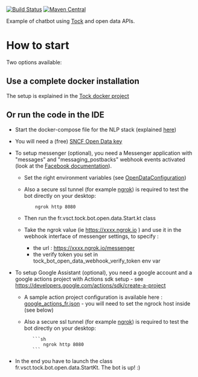 [![Build Status](https://travis-ci.org/voyages-sncf-technologies/tock-bot-open-data.png)](https://travis-ci.org/voyages-sncf-technologies/tock-bot-open-data)
[![Maven Central](https://maven-badges.herokuapp.com/maven-central/fr.vsct.tock/tock-bot-open-data/badge.svg)](https://maven-badges.herokuapp.com/maven-central/fr.vsct.tock/tock-bot-open-data)

Example of chatbot using [Tock](https://github.com/voyages-sncf-technologies/tock) and open data APIs.

# How to start

Two options available:

## Use a complete docker installation

The setup is explained in the [Tock docker project](https://github.com/voyages-sncf-technologies/tock-docker#user-content-run-the-open-data-bot-example) 

## Or run the code in the IDE

* Start the docker-compose file for the NLP stack (explained [here](https://github.com/voyages-sncf-technologies/tock-docker#user-content-docker-images-for-tock))

* You will need a (free) [SNCF Open Data key](https://data.sncf.com/) 

* To setup messenger (optional), you need a Messenger application with "messages" and "messaging_postbacks" webhook events activated (look at the [Facebook documentation](https://developers.facebook.com/docs/messenger-platform/guides/quick-start)). 

    * Set the right environment variables (see [OpenDataConfiguration](https://github.com/voyages-sncf-technologies/tock-bot-open-data/blob/master/src/main/kotlin/fr/vsct/tock/bot/open/data/OpenDataConfiguration.kt#L29))

    * Also a secure ssl tunnel (for example [ngrok](https://ngrok.com/)) is required to test the bot directly on your desktop:

        ```sh 
            ngrok http 8080
        ``` 

    * Then run the fr.vsct.tock.bot.open.data.Start.kt class

    * Take the ngrok value (ie  https://xxxx.ngrok.io ) and use it in the webhook interface of messenger settings, to specify :
        * the url : https://xxxx.ngrok.io/messenger
        * the verify token you set in tock_bot_open_data_webhook_verify_token env var
        
* To setup Google Assistant (optional), you need a google account and a google actions project with Actions sdk setup - see https://developers.google.com/actions/sdk/create-a-project
      
     * A sample action project configuration is available here : [google_actions_fr.json](https://raw.githubusercontent.com/voyages-sncf-technologies/tock-bot-open-data/master/src/main/resources/google_actions_fr.json) - you will need to set the ngrock host inside (see below)      
      
     * Also a secure ssl tunnel (for example [ngrok](https://ngrok.com/)) is required to test the bot directly on your desktop:
      
              ```sh 
                  ngrok http 8080
              ```     

* In the end you have to launch the class fr.vsct.tock.bot.open.data.StartKt. The bot is up! :)              